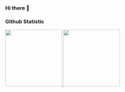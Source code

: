 ### Hi there 👋

<!--
**yusufmuhsyukur/yusufmuhsyukur** is a ✨ _special_ ✨ repository because its `README.md` (this file) appears on your GitHub profile.

Here are some ideas to get you started:

- 🔭 I’m currently working on ...
- 🌱 I’m currently learning ...
- 👯 I’m looking to collaborate on ...
- 🤔 I’m looking for help with ...
- 💬 Ask me about ...
- 📫 How to reach me: ...
- 😄 Pronouns: ...
- ⚡ Fun fact: ...
-->


### Github Statistic
<p align="left">
<a href="https://github.com/yusufmuhsyukur">
  <img height="180em" src="https://github-readme-stats-eight-theta.vercel.app/api?username=yusufmuhsyukur&show_icons=true&theme=algolia&include_all_commits=true&count_private=true"/>
  <img height="180em" src="https://github-readme-stats-eight-theta.vercel.app/api/top-langs/?username=yusufmuhsyukur&layout=compact&langs_count=8&theme=algolia"/>
</a>
</p>

